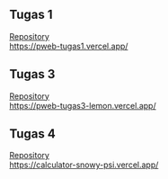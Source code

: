 ## Tugas 1
<a href="https://github.com/abyanba/pweb-tugas1" target="_blank">Repository</a><br>
https://pweb-tugas1.vercel.app/

## Tugas 3
<a href="https://github.com/abyanba/pweb-tugas3" target="_blank">Repository</a><br>
https://pweb-tugas3-lemon.vercel.app/

## Tugas 4
<a href="https://github.com/abyanba/pweb-tugas4" target="_blank">Repository</a><br>
https://calculator-snowy-psi.vercel.app/